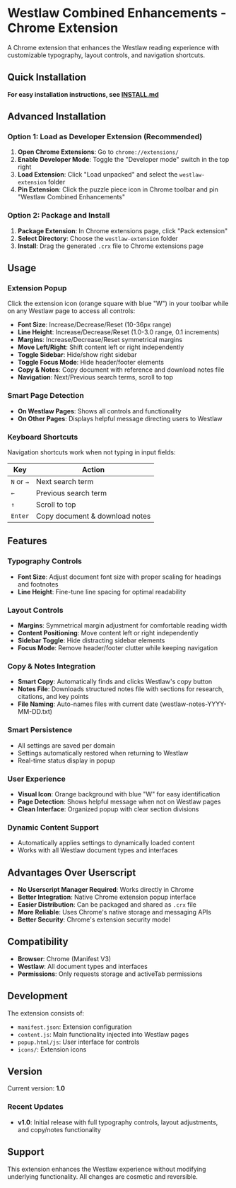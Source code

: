 # Westlaw Combined Enhancements - Chrome Extension

A Chrome extension that enhances the Westlaw reading experience with customizable typography, layout controls, and navigation shortcuts.

## Quick Installation

**For easy installation instructions, see [INSTALL.md](INSTALL.md)**

## Advanced Installation

### Option 1: Load as Developer Extension (Recommended)

1. **Open Chrome Extensions**: Go to `chrome://extensions/`
2. **Enable Developer Mode**: Toggle the "Developer mode" switch in the top right
3. **Load Extension**: Click "Load unpacked" and select the `westlaw-extension` folder
4. **Pin Extension**: Click the puzzle piece icon in Chrome toolbar and pin "Westlaw Combined Enhancements"

### Option 2: Package and Install

1. **Package Extension**: In Chrome extensions page, click "Pack extension"
2. **Select Directory**: Choose the `westlaw-extension` folder
3. **Install**: Drag the generated `.crx` file to Chrome extensions page

## Usage

### Extension Popup
Click the extension icon (orange square with blue "W") in your toolbar while on any Westlaw page to access all controls:

- **Font Size**: Increase/Decrease/Reset (10-36px range)
- **Line Height**: Increase/Decrease/Reset (1.0-3.0 range, 0.1 increments)
- **Margins**: Increase/Decrease/Reset symmetrical margins
- **Move Left/Right**: Shift content left or right independently
- **Toggle Sidebar**: Hide/show right sidebar
- **Toggle Focus Mode**: Hide header/footer elements
- **Copy & Notes**: Copy document with reference and download notes file
- **Navigation**: Next/Previous search terms, scroll to top

### Smart Page Detection
- **On Westlaw Pages**: Shows all controls and functionality
- **On Other Pages**: Displays helpful message directing users to Westlaw

### Keyboard Shortcuts
Navigation shortcuts work when not typing in input fields:

| Key | Action |
|-----|--------|
| `N` or `→` | Next search term |
| `←` | Previous search term |
| `↑` | Scroll to top |
| `Enter` | Copy document & download notes |

## Features

### Typography Controls
- **Font Size**: Adjust document font size with proper scaling for headings and footnotes
- **Line Height**: Fine-tune line spacing for optimal readability

### Layout Controls
- **Margins**: Symmetrical margin adjustment for comfortable reading width
- **Content Positioning**: Move content left or right independently
- **Sidebar Toggle**: Hide distracting sidebar elements
- **Focus Mode**: Remove header/footer clutter while keeping navigation

### Copy & Notes Integration
- **Smart Copy**: Automatically finds and clicks Westlaw's copy button
- **Notes File**: Downloads structured notes file with sections for research, citations, and key points
- **File Naming**: Auto-names files with current date (westlaw-notes-YYYY-MM-DD.txt)

### Smart Persistence
- All settings are saved per domain
- Settings automatically restored when returning to Westlaw
- Real-time status display in popup

### User Experience
- **Visual Icon**: Orange background with blue "W" for easy identification
- **Page Detection**: Shows helpful message when not on Westlaw pages
- **Clean Interface**: Organized popup with clear section divisions

### Dynamic Content Support
- Automatically applies settings to dynamically loaded content
- Works with all Westlaw document types and interfaces

## Advantages Over Userscript

- **No Userscript Manager Required**: Works directly in Chrome
- **Better Integration**: Native Chrome extension popup interface
- **Easier Distribution**: Can be packaged and shared as `.crx` file
- **More Reliable**: Uses Chrome's native storage and messaging APIs
- **Better Security**: Chrome's extension security model

## Compatibility

- **Browser**: Chrome (Manifest V3)
- **Westlaw**: All document types and interfaces
- **Permissions**: Only requests storage and activeTab permissions

## Development

The extension consists of:
- `manifest.json`: Extension configuration
- `content.js`: Main functionality injected into Westlaw pages
- `popup.html/js`: User interface for controls
- `icons/`: Extension icons

## Version

Current version: **1.0**

### Recent Updates
- **v1.0**: Initial release with full typography controls, layout adjustments, and copy/notes functionality

## Support

This extension enhances the Westlaw experience without modifying underlying functionality. All changes are cosmetic and reversible. 